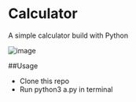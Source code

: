 # Calculator
A simple calculator build with Python

![image](https://github.com/Cadhig/Calculator/assets/160413853/5c532f34-d495-459e-95e4-020f5afcaf52)

##Usage
- Clone this repo
- Run python3 a.py in terminal
